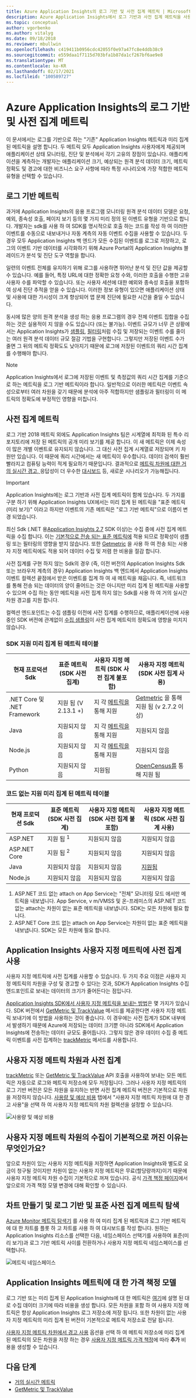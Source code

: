 ```yaml
---
title: Azure Application Insights의 로그 기반 및 사전 집계 메트릭 | Microsoft Docs
description: Azure Application Insights에서 로그 기반과 사전 집계 메트릭을 사용하는 이유 비교
ms.topic: conceptual
author: vgorbenko
ms.author: vitalyg
ms.date: 09/18/2018
ms.reviewer: mbullwin
ms.openlocfilehash: c419411b0956cdc42055f0e97a47fc8e4ddb38c9
ms.sourcegitcommit: e559daa1f7115d703bfa1b87da1cf267bf6ae9e8
ms.translationtype: MT
ms.contentlocale: ko-KR
ms.lasthandoff: 02/17/2021
ms.locfileid: "100589727"
---
```

# <a name="log-based-and-pre-aggregated-metrics-in-application-insights"></a>Azure Application Insights의 로그 기반 및 사전 집계 메트릭

이 문서에서는 로그를 기반으로 하는 "기존" Application Insights 메트릭과 미리 집계 된 메트릭을 설명 합니다. 두 메트릭 모두 Application Insights 사용자에게 제공되며 애플리케이션 상태 모니터링, 진단 및 분석에서 각기 고유의 장점이 있습니다. 애플리케이션을 계측하는 개발자는 애플리케이션 크기, 예상되는 원격 분석 데이터 크기, 메트릭 정확도 및 경고에 대한 비즈니스 요구 사항에 따라 특정 시나리오에 가장 적합한 메트릭 유형을 선택할 수 있습니다.

## <a name="log-based-metrics"></a>로그 기반 메트릭

과거에 Application Insights의 응용 프로그램 모니터링 원격 분석 데이터 모델은 요청, 예외, 종속성 호출, 페이지 보기 등의 몇 가지 미리 정의 된 이벤트 유형을 기반으로 합니다. 개발자는 sdk를 사용 하 여 SDK를 명시적으로 호출 하는 코드를 작성 하 여 이러한 이벤트를 수동으로 내보내거나 자동 계측의 자동 이벤트 수집을 사용할 수 있습니다. 두 경우 모두 Application Insights 백 엔드가 모든 수집된 이벤트를 로그로 저장하고, 로그의 이벤트 기반 데이터를 시각화하기 위해 Azure Portal의 Application Insights 블레이드가 분석 및 진단 도구 역할을 합니다.

일련의 이벤트 전체를 유지하기 위해 로그를 사용하면 뛰어난 분석 및 진단 값을 제공할 수 있습니다. 예를 들어, 특정 URL에 대한 정확한 요청 수와, 이러한 호출을 수행한 고유 사용자 수를 파악할 수 있습니다. 또는 사용자 세션에 대한 예외와 종속성 호출을 포함하여 상세 진단 추적을 얻을 수 있습니다. 이러한 정보 유형이 있으면 애플리케이션 상태 및 사용에 대한 가시성이 크게 향상되어 앱 문제 진단에 필요한 시간을 줄일 수 있습니다.

동시에 많은 양의 원격 분석을 생성 하는 응용 프로그램의 경우 전체 이벤트 집합을 수집 하는 것은 실용적이 지 않을 수도 있습니다 (또는 불가능). 이벤트 규모가 너무 큰 상황에서는 Application Insights가 [샘플링](./sampling.md), [필터링](./api-filtering-sampling.md)처럼 수집 및 저장되는 이벤트 수를 줄이는 여러 원격 분석 데이터 규모 절감 기법을 구현합니다. 그렇지만 저장된 이벤트 수가 줄면 그 뒤의 메트릭 정확도도 낮아지기 때문에 로그에 저장된 이벤트의 쿼리 시간 집계를 수행해야 합니다.

> [!NOTE]
> Application Insights에서 로그에 저장된 이벤트 및 측정값의 쿼리 시간 집계를 기준으로 하는 메트릭을 로그 기반 메트릭이라 합니다. 일반적으로 이러한 메트릭은 이벤트 속성으로부터 여러 차원을 갖기 때문에 분석에 아주 적합하지만 샘플링과 필터링이 이 메트릭의 정확도에 부정적인 영향을 미칩니다.

## <a name="pre-aggregated-metrics"></a>사전 집계 메트릭

로그 기반 2018 메트릭 외에도 Application Insights 팀은 시계열에 최적화 된 특수 리포지토리에 저장 된 메트릭의 공개 미리 보기를 제공 합니다. 이 새 메트릭은 이제 속성이 많은 개별 이벤트로 유지되지 않습니다. 그 대신 사전 집계 시계열로 저장되며 키 차원만 있습니다. 이 때문에 쿼리 시간에서는 새 메트릭이 우수합니다. 데이터 검색이 훨씬 빨라지고 컴퓨팅 능력이 적게 필요하기 때문입니다. 결과적으로 [메트릭 차원에 대한 거의 실시간 경고, ](../alerts/alerts-metric-near-real-time.md)응답성이 더 우수한 [대시보드](./overview-dashboard.md) 등, 새로운 시나리오가 가능해집니다.

> [!IMPORTANT]
> Application Insights에는 로그 기반과 사전 집계 메트릭이 함께 있습니다. 두 가지를 구분 하기 위해 Application Insights UX에서는 미리 집계 된 메트릭을 "표준 메트릭 (미리 보기)" 이라고 하지만 이벤트의 기존 메트릭은 "로그 기반 메트릭"으로 이름이 변경 되었습니다.

최신 Sdk (.NET 용[Application Insights 2.7](https://www.nuget.org/packages/Microsoft.ApplicationInsights/2.7.2) SDK 이상)는 수집 중에 사전 집계 메트릭을 수집 합니다. 이는  [기본적으로 전송 되는 표준 메트릭에](../essentials/metrics-supported.md#microsoftinsightscomponents) 적용 되므로 정확성이 샘플링 또는 필터링의 영향을 받지 않습니다. 또한 [Getmetric](./api-custom-events-metrics.md#getmetric) 을 사용 하 여 전송 되는 사용자 지정 메트릭에도 적용 되어 데이터 수집 및 저렴 한 비용을 절감 합니다.

사전 집계를 구현 하지 않는 Sdk의 경우 (즉, 이전 버전의 Application Insights Sdk 또는 브라우저 계측의 경우) Application Insights 백 엔드에서 Application Insights 이벤트 컬렉션 끝점에서 받은 이벤트를 집계 하 여 새 메트릭을 채웁니다. 즉, 네트워크를 통해 전송 되는 데이터의 양이 줄어드는 것은 아니지만 미리 집계 된 메트릭을 사용할 수 있으며 수집 하는 동안 메트릭을 사전 집계 하지 않는 Sdk를 사용 하 여 거의 실시간 차원 경고를 지원 합니다.

컬렉션 엔드포인트는 수집 샘플링 이전에 사전 집계를 수행하므로, 애플리케이션에 사용 중인 SDK 버전에 관계없이 [수집 샘플링](./sampling.md)이 사전 집계 메트릭의 정확도에 영향을 미치지 않습니다.  

### <a name="sdk-supported-pre-aggregated-metrics-table"></a>SDK 지원 미리 집계 된 메트릭 테이블

| 현재 프로덕션 Sdk | 표준 메트릭 (SDK 사전 집계) | 사용자 지정 메트릭 (SDK 사전 집계 불포함) | 사용자 지정 메트릭 (SDK 사전 집계 사용)|
|------------------------------|-----------------------------------|----------------------------------------------|---------------------------------------|
| .NET Core 및 .NET Framework | 지원 됨 (V 2.13.1 +)| 지 각 [메트릭을](api-custom-events-metrics.md#trackmetric) 통해 지원| [Getmetric](get-metric.md) 을 통해 지원 됨 (v 2.7.2 이상) |
| Java                         | 지원되지 않음       | 지 각 [메트릭을](api-custom-events-metrics.md#trackmetric) 통해 지원| 지원되지 않음                           |
| Node.js                      | 지원되지 않음       | 지 각 [메트릭을](api-custom-events-metrics.md#trackmetric) 통해 지원| 지원되지 않음                           |
| Python                       | 지원되지 않음       | 지원됨                                 | [OpenCensus를](opencensus-python.md#metrics) 통해 지원 됨 |  


### <a name="codeless-supported-pre-aggregated-metrics-table"></a>코드 없는 지원 미리 집계 된 메트릭 테이블

| 현재 프로덕션 Sdk | 표준 메트릭 (SDK 사전 집계) | 사용자 지정 메트릭 (SDK 사전 집계 불포함) | 사용자 지정 메트릭 (SDK 사전 집계 사용)|
|-------------------------|--------------------------|-------------------------------------------|-----------------------------------------|
| ASP.NET                 | 지원 됨 <sup> 1<sup>    | 지원되지 않음                             | 지원되지 않음                           |
| ASP.NET Core            | 지원 됨 <sup> 2<sup>    | 지원되지 않음                             | 지원되지 않음                           |
| Java                    | 지원되지 않음            | 지원되지 않음                             | [지원됨](java-in-process-agent.md#metrics) |
| Node.js                 | 지원되지 않음            | 지원되지 않음                             | 지원되지 않음                           |

1. ASP.NET 코드 없는 attach on App Service는 "전체" 모니터링 모드 에서만 메트릭을 내보냅니다. App Service, v m/VMSS 및 온-프레미스의 ASP.NET 코드 없는 attach는 차원이 없는 표준 메트릭을 내보냅니다. SDK는 모든 차원에 필요 합니다.
2. ASP.NET Core 코드 없는 attach on App Service는 차원이 없는 표준 메트릭을 내보냅니다. SDK는 모든 차원에 필요 합니다.

## <a name="using-pre-aggregation-with-application-insights-custom-metrics"></a>Application Insights 사용자 지정 메트릭에 사전 집계 사용

사용자 지정 메트릭에 사전 집계를 사용할 수 있습니다. 두 가지 주요 이점은 사용자 지정 메트릭의 차원을 구성 및 경고할 수 있다는 것과, SDK가 Application Insights 수집 엔드포인트로 보내는 데이터의 크기가 줄어든다는 점입니다.

[Application Insights SDK에서 사용자 지정 메트릭을 보내는 방법](./api-custom-events-metrics.md)은 몇 가지가 있습니다. SDK 버전에서 [GetMetric 및 TrackValue](./api-custom-events-metrics.md#getmetric) 메서드를 제공한다면 사용자 지정 메트릭 보내기에 이 방법을 사용하는 것이 좋습니다. 이 경우에는 사전 집계가 SDK 내부에서 발생하기 때문에 Azure에 저장되는 데이터 크기뿐 아니라 SDK에서 Application Insights에 전송하는 데이터 규모도 줄어듭니다. 그렇지 않은 경우 데이터 수집 중 메트릭 이벤트를 사전 집계하는 [trackMetric](./api-custom-events-metrics.md#trackmetric) 메서드를 사용합니다.

## <a name="custom-metrics-dimensions-and-pre-aggregation"></a>사용자 지정 메트릭 차원과 사전 집계

[trackMetric](./api-custom-events-metrics.md#trackmetric) 또는 [GetMetric 및 TrackValue](./api-custom-events-metrics.md#getmetric) API 호출을 사용하여 보내는 모든 메트릭은 자동으로 로그와 메트릭 저장소에 모두 저장됩니다. 그러나 사용자 지정 메트릭의 로그 기반 버전은 모든 차원을 유지하는 반면 사전 집계 메트릭 버전은 기본적으로 차원을 저장하지 않습니다. [사용량 및 예상 비용](./pricing.md) 탭에서 "사용자 지정 메트릭 차원에 대 한 경고 사용"을 선택 하 여 사용자 지정 메트릭의 차원 컬렉션을 설정할 수 있습니다. 

![사용량 및 예상 비용](./media/pre-aggregated-metrics-log-metrics/001-cost.png)

## <a name="why-is-collection-of-custom-metrics-dimensions-turned-off-by-default"></a>사용자 지정 메트릭 차원의 수집이 기본적으로 꺼진 이유는 무엇인가요?

앞으로 차원이 있는 사용자 지정 메트릭을 저장하면 Application Insights와 별도로 요금이 청구될 것이지만 차원이 없는 사용자 지정 메트릭은 무료(할당량까지)이기 때문에 사용자 지정 메트릭 차원 수집이 기본적으로 꺼져 있습니다. 공식 [가격 책정 페이지](https://azure.microsoft.com/pricing/details/monitor/)에서 앞으로의 가격 책정 모델 변경에 대해 확인할 수 있습니다.

## <a name="creating-charts-and-exploring-log-based-and-standard-pre-aggregated-metrics"></a>차트 만들기 및 로그 기반 및 표준 사전 집계 메트릭 탐색

[Azure Monitor 메트릭 탐색기](../essentials/metrics-getting-started.md) 를 사용 하 여 미리 집계 된 메트릭과 로그 기반 메트릭에 대 한 차트를 플롯 하 고 차트를 사용 하 여 대시보드를 작성 합니다. 원하는 Application Insights 리소스를 선택한 다음, 네임스페이스 선택기를 사용하여 표준(미리 보기)과 로그 기반 메트릭 사이를 전환하거나 사용자 지정 메트릭 네임스페이스를 선택합니다.

![메트릭 네임스페이스](./media/pre-aggregated-metrics-log-metrics/002-metric-namespace.png)

## <a name="pricing-models-for-application-insights-metrics"></a>Application Insights 메트릭에 대 한 가격 책정 모델

로그 기반 또는 미리 집계 된 Application Insights에 대 한 메트릭은 [여기](./pricing.md#pricing-model)에 설명 된 대로 수집 데이터 크기에 따라 비용을 생성 합니다. 모든 차원을 포함 하 여 사용자 지정 메트릭은 항상 Application Insights 로그 저장소에 저장 됩니다. 또한 차원이 없는 사용자 지정 메트릭의 미리 집계 된 버전이 기본적으로 메트릭 저장소로 전달 됩니다.

[사용자 지정 메트릭 차원에서 경고 사용](#custom-metrics-dimensions-and-pre-aggregation) 옵션을 선택 하 여 메트릭 저장소에 미리 집계 된 메트릭의 모든 차원을 저장 하는 경우 [사용자 지정 메트릭 가격 책정](https://azure.microsoft.com/pricing/details/monitor/)에 따라 **추가** 비용을 생성할 수 있습니다.

## <a name="next-steps"></a>다음 단계

* [거의 실시간 메트릭](../alerts/alerts-metric-near-real-time.md)
* [GetMetric 및 TrackValue](./api-custom-events-metrics.md#getmetric)
